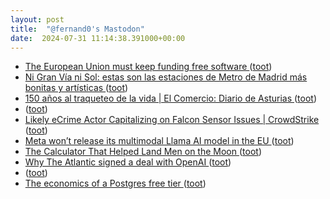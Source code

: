 ```yaml
---
layout: post
title:  "@fernand0's Mastodon"
date:  2024-07-31 11:14:38.391000+00:00
---
```

*  [The European Union must keep funding free software ](https://matrix.org/blog/2024/07/17/ngi-open-letter) ([toot](https://mastodon.social/@fernand0/112880810615388466))
*  [Ni Gran Vía ni Sol: estas son las estaciones de Metro de Madrid más bonitas y artísticas ](https://www.elconfidencial.com/espana/madrid/2024-07-19/estaciones-metro-madrid-mas-bonitas-1qrt-1tna_3926995) ([toot](https://mastodon.social/@fernand0/112880606694400186))
*  [150 años al traqueteo de la vida \| El Comercio: Diario de Asturias ](https://www.elcomercio.es/gijon/estacion-norte-gijon-150-anos-20240719085704-nt.htm) ([toot](https://mastodon.social/@fernand0/112880414581049989))
*  [ ](https://mastodon.social/@pjorge) ([toot](https://mastodon.social/@fernand0/112880286147171724))
*  [Likely eCrime Actor Capitalizing on Falcon Sensor Issues \| CrowdStrike ](https://www.crowdstrike.com/blog/likely-ecrime-actor-capitalizing-on-falcon-sensor-issues) ([toot](https://mastodon.social/@fernand0/112880187153215161))
*  [Meta won’t release its multimodal Llama AI model in the EU ](https://www.theverge.com/2024/7/18/24201041/meta-multimodal-llama-ai-model-launch-eu-regulation) ([toot](https://mastodon.social/@fernand0/112879833042003633))
*  [The Calculator That Helped Land Men on the Moon ](https://spectrum.ieee.org/the-calculator-that-helped-land-men-on-the-moo) ([toot](https://mastodon.social/@fernand0/112879189626913312))
*  [Why The Atlantic signed a deal with OpenAI ](https://www.theverge.com/2024/7/11/24196396/the-atlantic-openai-licensing-deal-ai-news-journalism-web-future-decoder-podcast) ([toot](https://mastodon.social/@fernand0/112878597691511879))
*  [ ](https://mastodon.social/@pjorge) ([toot](https://mastodon.social/@fernand0/112877249723295357))
*  [The economics of a Postgres free tier ](https://xata.io/blog/postgres-free-tie) ([toot](https://mastodon.social/@fernand0/112876816929213449))
